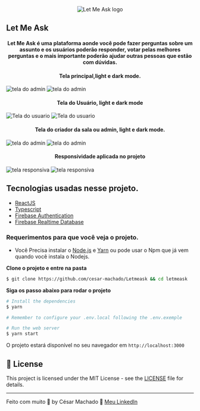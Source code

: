 <div align="center">
  <img src="./src/assets/images/logo.svg" alt="Let Me Ask logo">
</div>

## Let Me Ask

<h4 align="center">
  Let Me Ask é uma plataforma aonde você pode fazer perguntas sobre um assunto e os usuários poderão responder, votar pelas melhores perguntas e o mais importante poderão ajudar outras pessoas que estão com dúvidas.
</h4>

<h4 align="center"> Tela principal,light e dark mode.</h4>

<img src=".github/telaDeAuth.png" alt="tela do admin">
<img src=".github/telaDeAuth-dark.png" alt="tela do admin">

<h4 align="center"> Tela do Usuário, light e dark mode</h4>

<img src=".github/TelaUsuario.png" alt="Tela do usuario">
<img src=".github/TelaUsuario-dark.png" alt="Tela do usuario">

<h4 align="center"> Tela do criador da sala ou admin, light e dark mode.</h4>

<img src=".github/TelaAdmin.png" alt="tela do admin">
<img src=".github/TelaAdmin-dark.png" alt="tela do admin">

<h4 align="center"> Responsividade aplicada no projeto</h4>

<img src=".github/Responsive-light.png" alt="tela responsiva">
<img src=".github/Responsive-Dark.png" alt="tela responsiva">

## Tecnologias usadas nesse projeto.

- [ReactJS](https://reactjs.org/)
- [Typescript](https://www.typescriptlang.org/)
- [Firebase Authentication](https://firebase.google.com/products/auth)
- [Firebase Realtime Database](https://firebase.google.com/products/realtime-database)

### Requerimentos para que você veja o projeto.

- Você Precisa instalar o [Node.js](https://nodejs.org/en/download/) e [Yarn](https://yarnpkg.com/) ou pode usar o Npm que já vem quando você instala o Nodejs.

**Clone o projeto e entre na pasta**

```bash
$ git clone https://github.com/cesar-machado/Letmeask && cd letmeask
```

**Siga os passo abaixo para rodar o projeto**

```bash
# Install the dependencies
$ yarn

# Remember to configure your .env.local following the .env.exemple

# Run the web server
$ yarn start
```

O projeto estará disponível no seu navegador em `http://localhost:3000`

## 📝 License

This project is licensed under the MIT License - see the [LICENSE](LICENSE) file for details.

---

Feito com muito 💜 by César Machado 👋 [Meu LinkedIn](https://www.linkedin.com/in/cesar-mach/)
